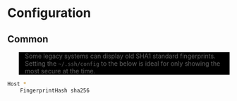 # Configuration

## Common

<blockquote style="background: black;">
Some legacy systems can display old SHA1 standard fingerprints. Setting
the <code>~/.ssh/config</code> to the below is ideal for only showing the most secure
at the time.
</blockquote>

``` sh
Host *
    FingerprintHash sha256
```
